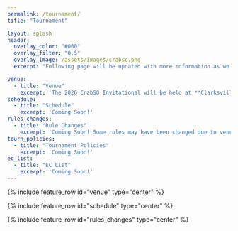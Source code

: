 ```yaml
---
permalink: /tournament/
title: "Tournament"

layout: splash
header:
  overlay_color: "#000"
  overlay_filter: "0.5"
  overlay_image: /assets/images/crabso.png
  excerpt: "Following page will be updated with more information as we get closer to the tournament."

venue:
  - title: "Venue"
    excerpt: 'The 2026 CrabSO Invitational will be held at **Clarksville Middle School**, 6535 South Trotter Road, Clarksville, MD 21029.'
schedule:
  - title: "Schedule"
    excerpt: 'Coming Soon!'
rules_changes:
  - title: "Rule Changes"
    excerpt: 'Coming Soon! Some rules may have been changed due to venue.'
tourn_policies:
  - title: "Tournament Policies"
    excerpt: 'Coming Soon!'
ec_list:
  - title: "EC List"
    excerpt: 'Coming Soon!'
---
```


{% include feature_row id="venue" type="center" %}

{% include feature_row id="schedule" type="center" %}

{% include feature_row id="rules_changes" type="center" %}